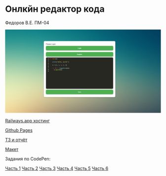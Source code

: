 # Онлкйн редактор кода

Федоров В.Е. ПМ-04

![Editor](./other/Editor.png)

[Railways.app хостинг](https://editor-production-1614.up.railway.app/)

[Github Pages](https://fenixfve.github.io/)

[ТЗ и отчёт](https://docs.google.com/document/d/1bFHqAHtFTq2yNcr0VE3uKuErmrWbes-ASwODcJDlj1Q/edit)

[Макет](https://www.figma.com/proto/dRPJXVt8BsXN5K4xdME5oL/Editor?node-id=104-3&mode=design&t=p8RwjkHNoaUW4KgJ-1)

Задания по CodePen:

[Часть 1](https://codepen.io/collection/gYGKNv)
[Часть 2](https://codepen.io/collection/Exwpzm)
[Часть 3](https://codepen.io/collection/qOPwbY)
[Часть 4](https://codepen.io/collection/OLOLNw)
[Часть 5](https://codepen.io/collection/JGOWVw)
[Часть 6](https://codepen.io/collection/qOVzwg)